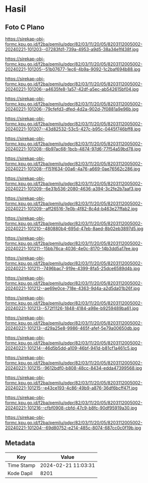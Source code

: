 # Hasil

## Foto C Plano

https://sirekap-obj-formc.kpu.go.id/f2ba/pemilu/pdpr/82/03/11/20/05/8203112005002-20240221-101203--07283fd1-739a-4953-a9d5-38a34e1f438f.jpg

https://sirekap-obj-formc.kpu.go.id/f2ba/pemilu/pdpr/82/03/11/20/05/8203112005002-20240221-101205--51b07677-1ec6-4b9a-9092-1c2baf694b88.jpg

https://sirekap-obj-formc.kpu.go.id/f2ba/pemilu/pdpr/82/03/11/20/05/8203112005002-20240221-101206--a4635fe8-1a57-42df-a5ec-ab542615bf04.jpg

https://sirekap-obj-formc.kpu.go.id/f2ba/pemilu/pdpr/82/03/11/20/05/8203112005002-20240221-101206--79cfefd3-dfed-4d2a-902d-7f0881a9e96b.jpg

https://sirekap-obj-formc.kpu.go.id/f2ba/pemilu/pdpr/82/03/11/20/05/8203112005002-20240221-101207--43d82532-53c5-427c-b95c-0445f746bff8.jpg

https://sirekap-obj-formc.kpu.go.id/f2ba/pemilu/pdpr/82/03/11/20/05/8203112005002-20240221-101208--6b97ac68-1bcb-4874-97d6-77f54a59bd78.jpg

https://sirekap-obj-formc.kpu.go.id/f2ba/pemilu/pdpr/82/03/11/20/05/8203112005002-20240221-101208--f151f634-00a6-4a76-a669-0ae76562c286.jpg

https://sirekap-obj-formc.kpu.go.id/f2ba/pemilu/pdpr/82/03/11/20/05/8203112005002-20240221-101209--6e31b536-2080-4636-a394-3c2fe2b7aaf3.jpg

https://sirekap-obj-formc.kpu.go.id/f2ba/pemilu/pdpr/82/03/11/20/05/8203112005002-20240221-101209--aff26516-7e0b-4f82-8c4d-b463e27ffab2.jpg

https://sirekap-obj-formc.kpu.go.id/f2ba/pemilu/pdpr/82/03/11/20/05/8203112005002-20240221-101210--480880b4-695d-47eb-8aed-8b02eb3897d5.jpg

https://sirekap-obj-formc.kpu.go.id/f2ba/pemilu/pdpr/82/03/11/20/05/8203112005002-20240221-101211--15bb76ca-4036-4e0c-8170-14b3dd5a17ee.jpg

https://sirekap-obj-formc.kpu.go.id/f2ba/pemilu/pdpr/82/03/11/20/05/8203112005002-20240221-101211--7496bac7-919e-4399-8fa5-25dce6589d4b.jpg

https://sirekap-obj-formc.kpu.go.id/f2ba/pemilu/pdpr/82/03/11/20/05/8203112005002-20240221-101212--ae69e0ce-718e-4363-9d4a-a2d5da01b26f.jpg

https://sirekap-obj-formc.kpu.go.id/f2ba/pemilu/pdpr/82/03/11/20/05/8203112005002-20240221-101213--572f1126-1848-4184-a98e-b9259489ba61.jpg

https://sirekap-obj-formc.kpu.go.id/f2ba/pemilu/pdpr/82/03/11/20/05/8203112005002-20240221-101213--d29a25e8-9986-465f-afef-5e79a00650db.jpg

https://sirekap-obj-formc.kpu.go.id/f2ba/pemilu/pdpr/82/03/11/20/05/8203112005002-20240221-101214--46d5b5dd-a109-46bf-941d-b81cf1a461c5.jpg

https://sirekap-obj-formc.kpu.go.id/f2ba/pemilu/pdpr/82/03/11/20/05/8203112005002-20240221-101215--9612bdf0-b808-48cc-8434-edda47399568.jpg

https://sirekap-obj-formc.kpu.go.id/f2ba/pemilu/pdpr/82/03/11/20/05/8203112005002-20240221-101215--e43ce193-4c86-49b9-a876-36df6bcff47f.jpg

https://sirekap-obj-formc.kpu.go.id/f2ba/pemilu/pdpr/82/03/11/20/05/8203112005002-20240221-101216--cfbf0908-cbfd-47c9-b8fc-90df95919a30.jpg

https://sirekap-obj-formc.kpu.go.id/f2ba/pemilu/pdpr/82/03/11/20/05/8203112005002-20240221-101204--69d80752-e214-485c-8074-687cc0c0f19b.jpg


## Metadata

| Key        | Value               |
| ---------- | ------------------- |
| Time Stamp | 2024-02-21 11:03:31 |
| Kode Dapil | 8201                |



